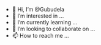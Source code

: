 - 👋 Hi, I’m @Gubudela
- 👀 I’m interested in ...
- 🌱 I’m currently learning ...
- 💞️ I’m looking to collaborate on ...
- 📫 How to reach me ...

<!---
Gubudela/Gubudela is a ✨ special ✨ repository because its `README.md` (this file) appears on your GitHub profile.
You can click the Preview link to take a look at your changes.
--->

